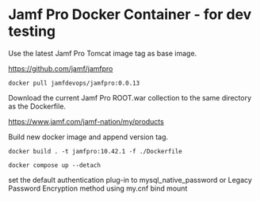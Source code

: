 # Jamf Pro Docker Container - for dev testing

Use the latest Jamf Pro Tomcat image tag as base image.

https://github.com/jamf/jamfpro
```
docker pull jamfdevops/jamfpro:0.0.13
```
Download the current Jamf Pro ROOT.war collection to the same directory as the Dockerfile.

https://www.jamf.com/jamf-nation/my/products

Build new docker image and append version tag.
```
docker build . -t jamfpro:10.42.1 -f ./Dockerfile
```
```
docker compose up --detach
```
set the default authentication plug-in to mysql_native_password or Legacy Password Encryption method using my.cnf bind mount

